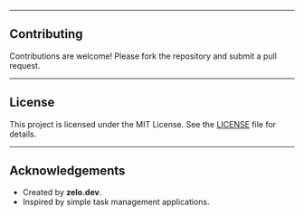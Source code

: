 
---

## Contributing

Contributions are welcome! Please fork the repository and submit a pull request.

---

## License

This project is licensed under the MIT License. See the [LICENSE](LICENSE) file for details.

---

## Acknowledgements

- Created by **zelo.dev**.
- Inspired by simple task management applications.
